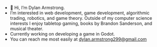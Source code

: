 - 👋 Hi, I’m Dylan Armstrong.
- I’m interested in web development, game development, algorithmic trading, robotics, and game theory. Outside of my computer science interests I enjoy tabletop gaming, books by Brandon Sanderson, and musical theater.
- Currently working on developing a game in Godot.
- You can reach me most easily at dylan.armstrong299@gmail.com

<!---
Dyl299/Dyl299 is a ✨ special ✨ repository because its `README.md` (this file) appears on your GitHub profile.
You can click the Preview link to take a look at your changes.
--->
